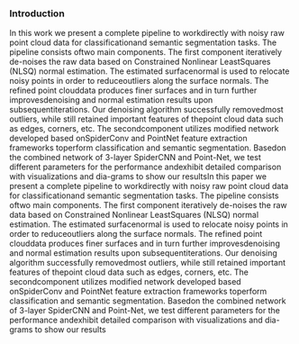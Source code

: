 
### Introduction
In  this  work  we  present  a  complete  pipeline  to  workdirectly with noisy raw point cloud data for classificationand semantic segmentation tasks.  The pipeline consists oftwo main components.  The first component iteratively de-noises the raw data based on Constrained Nonlinear LeastSquares (NLSQ) normal estimation.  The estimated surfacenormal is used to relocate noisy points in order to reduceoutliers along the surface normals. The refined point clouddata produces finer surfaces and in turn further improvesdenoising and normal estimation results upon subsequentiterations.  Our denoising algorithm successfully removedmost outliers, while still retained important features of thepoint cloud data such as edges, corners, etc.  The secondcomponent  utilizes  modified  network  developed  based  onSpiderConv and PointNet feature extraction frameworks toperform classification and semantic segmentation.   Basedon the combined network of 3-layer SpiderCNN and Point-Net, we test different parameters for the performance andexhibit  detailed  comparison  with  visualizations  and  dia-grams to show our resultsIn  this  paper  we  present  a  complete  pipeline  to  workdirectly with noisy raw point cloud data for classificationand semantic segmentation tasks.  The pipeline consists oftwo main components.  The first component iteratively de-noises the raw data based on Constrained Nonlinear LeastSquares (NLSQ) normal estimation.  The estimated surfacenormal is used to relocate noisy points in order to reduceoutliers along the surface normals. The refined point clouddata produces finer surfaces and in turn further improvesdenoising and normal estimation results upon subsequentiterations.  Our denoising algorithm successfully removedmost outliers, while still retained important features of thepoint cloud data such as edges, corners, etc.  The secondcomponent  utilizes  modified  network  developed  based  onSpiderConv and PointNet feature extraction frameworks toperform classification and semantic segmentation.   Basedon the combined network of 3-layer SpiderCNN and Point-Net, we test different parameters for the performance andexhibit  detailed  comparison  with  visualizations  and  dia-grams to show our results
